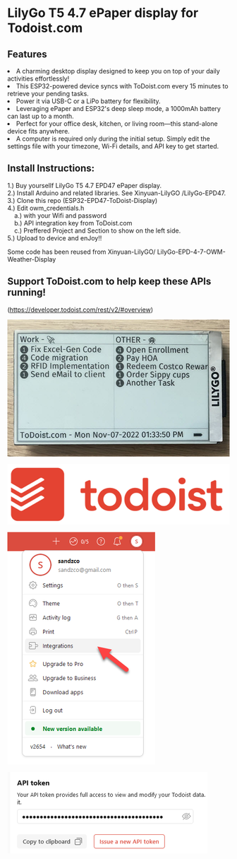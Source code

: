# LilyGo T5 4.7 ePaper display for Todoist.com

## Features
<li>A charming desktop display designed to keep you on top of your daily activities effortlessly!
<li>This ESP32-powered device syncs with ToDoist.com every 15 minutes to retrieve your pending tasks.
<li>Power it via USB-C or a LiPo battery for flexibility.
<li>Leveraging ePaper and ESP32's deep sleep mode, a 1000mAh battery can last up to a month.
<li>Perfect for your office desk, kitchen, or living room—this stand-alone device fits anywhere.
<li>A computer is required only during the initial setup. Simply edit the settings file with your timezone, Wi-Fi details, and API key to get started.

## Install Instructions:

1.) Buy yoursellf LilyGo T5 4.7 EPD47 ePaper display.<br>
2.) Install Arduino and related libraries. See  Xinyuan-LilyGO /LilyGo-EPD47.<br>
3.) Clone this repo (ESP32-EPD47-ToDoist-Display)<br>
4.) Edit owm_credentials.h <br>
&nbsp;&nbsp;&nbsp;&nbsp;a.) with your Wifi and password<br>
&nbsp;&nbsp;&nbsp;&nbsp;b.) API integration key from ToDoist.com<br>
&nbsp;&nbsp;&nbsp;&nbsp;c.) Preffered Project and Section to show on the left side.<br>
5.) Upload to device and enJoy!!<br>

Some code has been reused from Xinyuan-LilyGO/ LilyGo-EPD-4-7-OWM-Weather-Display

## Support ToDoist.com to help keep these APIs running!

(https://developer.todoist.com/rest/v2/#overview)

![ToDoist-Display](images/epd47Front.jpeg)

![ToDoist-Display](images/todoist.png)

![ToDoist.com Integrations](images/integ.png)

![ToDoist.com API Token](images/token.png)
